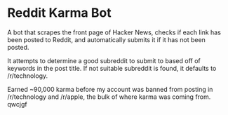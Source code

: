 Reddit Karma Bot
================

A bot that scrapes the front page of Hacker News, checks if each link has been posted to Reddit, and automatically submits it if it has not been posted. 

It attempts to determine a good subreddit to submit to based off of keywords in the post title.  If not suitable subreddit is found, it defaults to /r/technology. 

Earned ~90,000 karma before my account was banned from posting in /r/technology and /r/apple, the bulk of where karma was coming from. 
qwcjgf